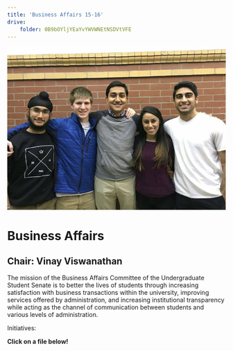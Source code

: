 ```yaml
---
title: 'Business Affairs 15-16'
drive:
    folder: 0B9bOYljYEaYvYWVWNEtNSDVtVFE
---
```


![](10254049_10153225838020216_5127271674552593414_n.jpg)

# Business Affairs
## Chair: Vinay Viswanathan

The mission of the Business Affairs Committee of the Undergraduate Student Senate is to better the lives of students through increasing satisfaction with business transactions within the university, improving services offered by administration, and increasing institutional transparency while acting as the channel of communication between students and various levels of administration.

Initiatives:



**Click on a file below!**